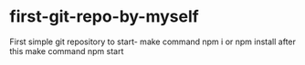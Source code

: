# first-git-repo-by-myself
First simple git repository
to start-
make command npm i or npm install
after this make command npm start
